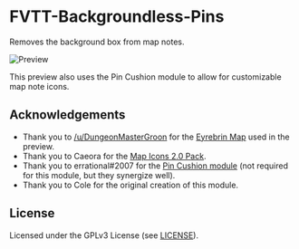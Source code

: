 # FVTT-Backgroundless-Pins

Removes the background box from map notes.

![Preview](backgroundless-pins-preview.gif)

This preview also uses the Pin Cushion module to allow for customizable map note icons.

## Acknowledgements

- Thank you to [/u/DungeonMasterGroon](https://www.reddit.com/user/DungeonMasterGroon) for the [Eyrebrin Map](https://www.reddit.com/r/dndmaps/comments/ersprs/my_homebrew_continent_of_eyrebrin/) used in the preview.
- Thank you to Caeora for the [Map Icons 2.0 Pack](https://www.caeora.com/product-page/map-icons-2-0).
- Thank you to errational#2007 for the [Pin Cushion module](https://foundryvtt.com/packages/pin-cushion/) (not required for this module, but they synergize well).
- Thank you to Cole for the original creation of this module.

## License

Licensed under the GPLv3 License (see [LICENSE](LICENSE)).
